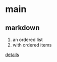 # main 

## markdown

1. an ordered list
2. with ordered items

[details](https://atlas-zero.github.io/markdown/details.html/)